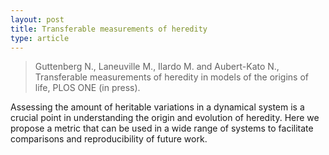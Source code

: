 ```yaml
---
layout: post
title: Transferable measurements of heredity 
type: article
---
```


>Guttenberg N., Laneuville M., Ilardo M. and Aubert-Kato N., Transferable measurements of heredity
>in models of the origins of life, PLOS ONE (in press). 

Assessing the amount of heritable variations in a dynamical system is a crucial point in
understanding the origin and evolution of heredity. Here we propose a metric that can be used in a
wide range of systems to facilitate comparisons and reproducibility of future work.

